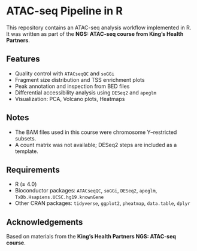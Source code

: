 # ATAC-seq Pipeline in R

This repository contains an ATAC-seq analysis workflow implemented in R.  
It was written as part of the **NGS: ATAC-seq course from King’s Health Partners**.

## Features
- Quality control with `ATACseqQC` and `soGGi`
- Fragment size distribution and TSS enrichment plots
- Peak annotation and inspection from BED files
- Differential accessibility analysis using `DESeq2` and `apeglm`
- Visualization: PCA, Volcano plots, Heatmaps

## Notes
- The BAM files used in this course were chromosome Y–restricted subsets.  
- A count matrix was not available; DESeq2 steps are included as a template.  

## Requirements
- R (≥ 4.0)
- Bioconductor packages: `ATACseqQC`, `soGGi`, `DESeq2`, `apeglm`, `TxDb.Hsapiens.UCSC.hg19.knownGene`
- Other CRAN packages: `tidyverse`, `ggplot2`, `pheatmap`, `data.table`, `dplyr`

## Acknowledgements
Based on materials from the **King’s Health Partners NGS: ATAC-seq course**.

